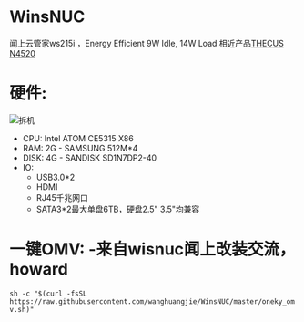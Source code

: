 # WinsNUC
闻上云管家ws215i ，Energy Efficient 9W Idle, 14W Load
相近产品[THECUS N4520](http://www.thecus.com/product.php?PROD_ID=86)
# 硬件:
![拆机](https://am.zdmimg.com/201604/05/5703a8469d1e6.jpg_e600.jpg)
* CPU: Intel ATOM CE5315 X86
* RAM: 2G - SAMSUNG 512M*4
* DISK: 4G - SANDISK SD1N7DP2-40
* IO: 
  * USB3.0*2 
  * HDMI
  * RJ45千兆网口
  * SATA3*2最大单盘6TB，硬盘2.5" 3.5"均兼容

# 一键OMV:  -来自wisnuc闻上改装交流，howard

```sh -c "$(curl -fsSL https://raw.githubusercontent.com/wanghuangjie/WinsNUC/master/oneky_omv.sh)"```
